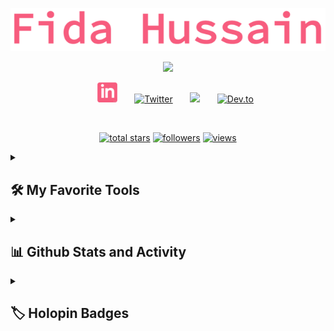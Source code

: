 <p align="center">
  <a href="https://github.com/fidahussain87">
    <img src="https://github.com/FidaHussain87/FidaHussain87/blob/master/uName.png" alt="Jonah Lawrence" /></a>
</p>

<p align="center">
  <!-- Typing SVG by fidahussain87 - https://github.com/FidaHussain87/readme-typing-svg -->
  <a href="https://github.com/FidaHussain87/readme-typing-svg">
    <img src="https://readme-typing-svg.demolab.com/?lines=Full-stack%20web%20developer;Experienced%20MERN%2FMEAN%20STACK;2%2B%20years%20of%20coding%20experience;Always%20learning%20new%20things&font=Fira%20Code&center=true&width=440&height=45&color=f75c7e&vCenter=true&size=22&pause=1000" /></a>
</p>

<!-- Social icons section -->
<p align="center">
&#8287;&#8287;&#8287;&#8287;&#8287;
<a href="https://www.linkedin.com/in/fida-hussain-shahani-7a6796119/"><img width="32px" alt="LinkedIn" target="_blank" title="LinkedIn" src="https://github.com/FidaHussain87/FidaHussain87/blob/master/LinkedIn%20Red%20-%20Imgur.png"/></a>
  &#8287;&#8287;&#8287;&#8287;&#8287;
  <a href="https://twitter.com/FidaHussainSW31"><img width="32px" alt="Twitter" target="_blank" title="Twitter" src="https://i.imgur.com/OXZM1L6.png"/></a>
  &#8287;&#8287;&#8287;&#8287;&#8287;
  <a href="https://discord.com/users/3541" alt="Discord" target="_blank" title="Personal Discord Server"><img width="32px" src="https://i.imgur.com/OViZO8J.png"/></a>
  &#8287;&#8287;&#8287;&#8287;&#8287;
  <a href="https://dev.to/fidahussain87"><img width="32px" alt="Dev.to" target="_blank" title="fidahussain87 Dev.to" src="https://i.imgur.com/mVm29vK.png"></a>
  
</p>

<br/>

<!-- Social badges section -->
<!-- Badges with custom icons - https://github.com/fidahussain87/custom-icon-badges -->
<!-- View counter - https://github.com/fidahussain87/Simple-View-Counter -->
<p align="center">
  <a href="https://github.com/fidahussain87?tab=repositories&sort=stargazers">
    <img alt="total stars" target="_blank" title="Total stars on GitHub" src="https://custom-icon-badges.demolab.com/github/stars/fidahussain87?color=55960c&style=for-the-badge&labelColor=488207&logo=star"/></a>
  <a href="https://github.com/fidahussain87?tab=followers">
    <img alt="followers" target="_blank" title="Follow me on Github" src="https://custom-icon-badges.demolab.com/github/followers/fidahussain87?color=236ad3&labelColor=1155ba&style=for-the-badge&logo=person-add&label=Follow&logoColor=white"/></a>
  <a href="https://github.com/fidahussain87/Simple-View-Counter">
    <img alt="views" target="_blank" title="GitHub profile views" src="https://komarev.com/ghpvc/?username=fidahussain87&label=Profile%20views&color=0e75b6&style=flat"/></a>

</p>

  


<details> 
  <summary><h2>🛠️ My Favorite Tools</h2></summary>
  <!-- Some badges are from https://github.com/Ileriayo/markdown-badges -->

  <h3>👨‍💻 Programming and Markup Languages</h3>

  <p>
      <a href="https://github.com/search?q=user%3Afidahussain87+language%3Abash"><img alt="Bash" target="_blank" src="https://img.shields.io/badge/Bash-121011.svg?logo=gnu-bash&logoColor=white"></a>
      <a href="https://github.com/search?q=user%3Afidahussain87+language%3Acss"><img alt="CSS" target="_blank" src="https://img.shields.io/badge/CSS-1572B6.svg?logo=css3&logoColor=white"></a>
      <a href="https://github.com/search?q=user%3Afidahussain87+language%3Ahtml"><img alt="HTML" target="_blank" src="https://img.shields.io/badge/HTML-E34F26.svg?logo=html5&logoColor=white"></a>
      <a href="https://github.com/search?q=user%3Afidahussain87+language%3Ajava"><img alt="Java" target="_blank" src="https://custom-icon-badges.demolab.com/badge/Java-007396.svg?logo=java&logoColor=white"></a>
      <a href="https://github.com/search?q=user%3Afidahussain87+language%3Ajavascript"><img target="_blank" alt="JavaScript" src="https://img.shields.io/badge/JavaScript-F7DF1E.svg?logo=javascript&logoColor=black"></a>
      <a href="https://github.com/search?q=user%3Afidahussain87+language%3Ajavascript"><img target="_blank" alt="Node.js" src="https://img.shields.io/badge/Node.js-43853D.svg?logo=node.js&logoColor=white"></a>
      <a href="https://github.com/search?q=user%3Afidahussain87+language%3Aphp"><img alt="PHP" target="_blank" src="https://img.shields.io/badge/PHP-777BB4.svg?logo=php&logoColor=white"></a>
      <a href="https://github.com/search?q=user%3Afidahussain87+language%3Apython"><img target="_blank" alt="Python" src="https://img.shields.io/badge/Python-14354C.svg?logo=python&logoColor=white"></a>
      <a href="https://github.com/search?q=user%3Afidahussain87+language%3Asql"><img target="_blank" alt="SQL" src="https://custom-icon-badges.demolab.com/badge/SQL-025E8C.svg?logo=database&logoColor=white"></a>
      <a href="https://github.com/search?q=user%3Afidahussain87+language%3Asvg"><img target="_blank" alt="SVG+XML" src="https://img.shields.io/badge/SVG%2BXML-e0982c.svg?logo=svg&logoColor=white"></a>
      <a href="https://github.com/search?q=user%3Afidahussain87+language%3AtypeScript"><img target="_blank" alt="TypeScript" src="https://img.shields.io/badge/TypeScript-007ACC.svg?logo=typescript&logoColor=white"></a>
  </p>

  <h3>🧰 Frameworks and Libraries</h3>

  <p>
      <a href="#"><img alt="Arduino" target="_blank" src="https://img.shields.io/badge/-Arduino-00979D?logo=Arduino&logoColor=white"></a>
      <a href="#"><img alt="Bootstrap" target="_blank" src="https://img.shields.io/badge/Bootstrap-7952B3.svg?logo=bootstrap&logoColor=white"></a>
      <a href="#"><img alt="Express.js" target="_blank" src="https://img.shields.io/badge/Express.js-404d59.svg?logo=express&logoColor=white"></a>
      <a href="#"><img alt="GitHub Actions" target="_blank" src="https://img.shields.io/badge/GitHub%20Actions-2671E5.svg?logo=github%20actions&logoColor=white"></a>
      <a href="#"><img alt="JUnit" target="_blank" src="https://custom-icon-badges.demolab.com/badge/JUnit-25A162.svg?logo=check-circle&logoColor=white"></a>
      <a href="#"><img alt="Material Design" target="_blank" src="https://img.shields.io/badge/Material%20Design-0081CB.svg?logo=material-design&logoColor=white"></a>
      <a href="#"><img alt="NumPy" target="_blank" src="https://img.shields.io/badge/Numpy-013243.svg?logo=numpy&logoColor=white"></a>
      <a href="#"><img alt="Pandas" target="_blank" src="https://img.shields.io/badge/Pandas-150458.svg?logo=pandas&logoColor=white"></a>
      <a href="#"><img alt="Pytest" target="_blank" src="https://img.shields.io/badge/Pytest-0A9EDC.svg?logo=pytest&logoColor=white"></a>
      <a href="#"><img alt="React" target="_blank" src="https://img.shields.io/badge/React-20232a.svg?logo=react&logoColor=%2361DAFB"></a>
      <a href="#"><img alt="TensorFlow" target="_blank" src="https://img.shields.io/badge/TensorFlow-FF6F00.svg?logo=TensorFlow&logoColor=white"></a>
  </p>

  <h3>🗄️ Databases and Cloud Hosting</h3>

  <p>
      <a href="#"><img alt="GitHub Pages" target="_blank" src="https://img.shields.io/badge/GitHub%20Pages-327FC7.svg?logo=github&logoColor=white"></a>
      <a href="#"><img alt="Heroku" target="_blank" src="https://img.shields.io/badge/Heroku-430098.svg?logo=heroku&logoColor=white"></a>
      <a href="#"><img alt="MongoDB" target="_blank" src ="https://img.shields.io/badge/MongoDB-4ea94b.svg?logo=mongodb&logoColor=white"></a>
      <a href="#"><img alt="MySQL" target="_blank" src="https://img.shields.io/badge/MySQL-00f.svg?logo=mysql&logoColor=white"></a>
      <a href="#"><img alt="Oracle" target="_blank" src ="https://img.shields.io/badge/Oracle-F00000.svg?logo=oracle&logoColor=white"></a>
      <a href="#"><img alt="PostgreSQL" target="_blank" src ="https://img.shields.io/badge/PostgreSQL-316192.svg?logo=postgresql&logoColor=white"></a>
      <a href="#"><img alt="Repl.it" target="_blank" src="https://img.shields.io/badge/Repl.it-0D101E.svg?logo=Replit&logoColor=white"></a>
      <a href="#"><img alt="SQLite" target="_blank" src ="https://img.shields.io/badge/SQLite-07405e.svg?logo=sqlite&logoColor=white"></a>
      <a href="#"><img alt="Vercel" target="_blank" src="https://img.shields.io/badge/Vercel-000000.svg?logo=vercel&logoColor=white"></a>
  </p>

  <h3>💻 Software and Tools</h3>

  <p>
      <a href="#"><img alt="Adobe" target="_blank" src="https://img.shields.io/badge/Adobe-FF0000.svg?logo=adobe&logoColor=white"></a>
      <a href="#"><img alt="Android" target="_blank" src="https://img.shields.io/badge/Android-3DDC84?logo=android&logoColor=white"></a>
      <a href="#"><img alt="Android Studio" target="_blank" src="https://img.shields.io/badge/Android%20Studio-008678.svg?logo=android-studio&logoColor=white"></a>
      <a href="#"><img alt="Dbeaver" target="_blank" src="https://custom-icon-badges.demolab.com/badge/-Dbeaver-372923?logo=dbeaver-mono&logoColor=white"></a>
      <a href="#"><img alt="Discord" target="_blank" src="https://img.shields.io/badge/-Discord-5865F2.svg?logo=discord&logoColor=white"></a>
      <a href="#"><img alt="Git" target="_blank" src="https://img.shields.io/badge/Git-F05033.svg?logo=git&logoColor=white"></a>
      <a href="#"><img alt="GitHub Desktop" target="_blank" src="https://img.shields.io/badge/GitHub%20Desktop-8034A9.svg?logo=github&logoColor=white"></a>
      <a href="#"><img alt="Google Sheets" target="_blank" src="https://img.shields.io/badge/Sheets-34A853.svg?logo=google%20sheets&logoColor=white"></a>
      <a href="#"><img alt="Jupyter" target="_blank" src="https://img.shields.io/badge/Jupyter-F37626.svg?logo=Jupyter&logoColor=white"></a>
      <a href="#"><img alt="OBS Studio" target="_blank" src="https://img.shields.io/badge/-OBS-302E31?logo=obs-studio&logoColor=white"></a>
      <a href="#"><img alt="Postman" target="_blank" src="https://img.shields.io/badge/Postman-FF6C37?logo=postman&logoColor=white"></a>
      <a href="#"><img alt="Stack Overflow" target="_blank" src="https://img.shields.io/badge/-Stack%20Overflow-FE7A16?logo=stack-overflow&logoColor=white"></a>
      <a href="#"><img alt="Visual Studio Code" target="_blank" src="https://img.shields.io/badge/Visual%20Studio%20Code-0078d7.svg?logo=visual-studio-code&logoColor=white"></a>
  </p>
</details>

<details> 
  <summary><h2>📊 Github Stats and Activity</h2></summary>

  <h3>🔥 Streak Stats</h3>

  <!-- GitHub Readme Streak Stats - https://github.com/fidahussain87/github-readme-streak-stats -->
  <p>
    <a href="https://github.com/fidahussain87/github-readme-streak-stats">
      <img title="🔥 Get streak stats for your profile at git.io/streak-stats" target="_blank" alt="fidahussain87's streak" src="https://streak-stats.demolab.com/?user=fidahussain87&theme=monokai-metallian&hide_border=true"/>
    </a>
    <p>🔥 Get streak stats for your profile at <a href="https://git.io/streak-stats">git.io/streak-stats</a></p>
  </p>

  <h3>💻 GitHub Profile Stats</h3>

  <!-- https://github.com/fidahussain87/github-readme-stats -->

  <a href="https://github.com/fidahussain87/github-readme-stats"><img alt="fidahussain87's Github Stats" target="_blank" src="https://fidahussain87-github-readme-stats.vercel.app/api/?username=fidahussain87&show_icons=true&include_all_commits=true&count_private=true&theme=react&hide_border=true&bg_color=1F222E&title_color=F85D7F&icon_color=F8D866" height="192px"/></a>
  <a href="https://github.com/fidahussain87/github-readme-stats"><img alt="fidahussain87's Top Languages" target="_blank" src="https://github-readme-stats.vercel.app/api/top-langs/?username=fidahussain87&langs_count=8&layout=compact&theme=react&hide_border=true&bg_color=1F222E&title_color=F85D7F&icon_color=F8D866&hide=Jupyter%20Notebook" height="192px"/></a>
  <br/>

  <!-- https://github.com/ashutosh00710/github-readme-activity-graph -->

  <a href="https://github.com/fidahussain87/github-readme-activity-graph"><img target="_blank" alt="fidahussain87's Activity Graph" src="https://activity-graph.herokuapp.com/graph/?username=fidahussain87&bg_color=1F222E&color=F8D866&line=F85D7F&point=FFFFFF&hide_border=true" /></a>

 <!--END_SECTION:activity-->

</details>

<details> 
  <summary><h2>🏷️ Holopin Badges</h2></summary>

  <p><a href="https://www.holopin.io/@fidahussain87"><img src="https://holopin.me/fidahussain87" target="_blank" alt="@fidahussain87&#39;s Holopin board"></a></p>
</details>
